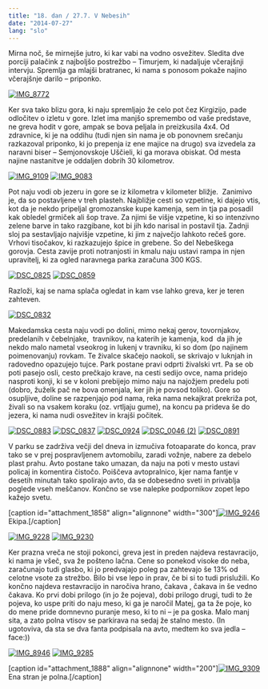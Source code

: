 ```yaml
---
title: "18. dan / 27.7. V Nebesih"
date: "2014-07-27"
lang: "slo"
---
```


Mirna noč, še mirnejše jutro, ki kar vabi na vodno osvežitev. Sledita dve porciji palačink z najboljšo postrežbo – Timurjem, ki nadaljuje včerajšnji intervju. Spremlja ga mlajši bratranec, ki nama s ponosom pokaže najino včerajšnje darilo – priponko.

[![IMG_8772](images/IMG_8772-200x300.jpg)](http://gremovmongolijo.com/wp-content/uploads/2014/07/IMG_8772.jpg)

Ker sva tako blizu gora, ki naju spremljajo že celo pot čez Kirgizijo, pade odločitev o izletu v gore. Izlet ima manjšo spremembo od vaše predstave, ne greva hodit v gore, ampak se bova peljala in preizkusila 4x4. Od zdravnice, ki je na oddihu (tudi njen sin nama je ob ponovnem srečanju razkazoval priponko, ki jo prepenja iz ene majice na drugo) sva izvedela za naravni biser – Semjonovskoje Uščieli, ki ga morava obiskat. Od mesta najine nastanitve je oddaljen dobrih 30 kilometrov.

[![IMG_9109](images/IMG_9109-300x200.jpg)](http://gremovmongolijo.com/wp-content/uploads/2014/07/IMG_9109.jpg) [![IMG_9083](images/IMG_9083-300x200.jpg)](http://gremovmongolijo.com/wp-content/uploads/2014/07/IMG_9083.jpg)

Pot naju vodi ob jezeru in gore se iz kilometra v kilometer bližje.  Zanimivo je, da so postavljene v treh plasteh. Najbližje cesti so vzpetine, ki dajejo vtis, kot da je nekdo pripeljal gromozanske kupe kamenja, sem in tja pa posadil kak obledel grmiček ali šop trave. Za njimi še višje vzpetine, ki so intenzivno zelene barve in tako razgibane, kot bi jih kdo narisal in postavil tja. Zadnji sloj pa sestavljajo najvišje vzpetine, ki jim z največjo lahkoto rečeš gore. Vrhovi tisočakov, ki razkazujejo špice in grebene. So del Nebeškega gorovja. Cesta zavije proti notranjosti in kmalu naju ustavi rampa in njen upravitelj, ki za ogled naravnega parka zaračuna 300 KGS.

[![DSC_0825](images/DSC_0825-300x200.jpg)](http://gremovmongolijo.com/wp-content/uploads/2014/07/DSC_0825.jpg) [![DSC_0859](images/DSC_0859-300x200.jpg)](http://gremovmongolijo.com/wp-content/uploads/2014/07/DSC_0859.jpg)

Razloži, kaj se nama splača ogledat in kam vse lahko greva, ker je teren zahteven.

[![DSC_0832](images/DSC_0832-300x200.jpg)](http://gremovmongolijo.com/wp-content/uploads/2014/07/DSC_0832.jpg)

Makedamska cesta naju vodi po dolini, mimo nekaj gerov, tovornjakov, predelanih v čebelnjake,  travnikov, na katerih je kamenja, kod  da jih je nekdo malo nametal vseokrog in lukenj v travniku, ki so dom (po najinem poimenovanju) rovkam. Te živalce skačejo naokoli, se skrivajo v luknjah in radovedno opazujejo tujce. Park postane pravi odprti živalski vrt. Pa se ob poti pasejo osli, cesto prečkajo krave, na cesti sedijo ovce, nama pridejo nasproti konji, ki se v koloni prebijejo mimo naju na najožjem predelu poti (dobro, žuželk pač ne bova omenjala, ker jih je povsod toliko). Gore so osupljive, doline se razpenjajo pod nama, reka nama nekajkrat prekriža pot, živali so na vsakem koraku (oz. vrtljaju gume), na koncu pa prideva še do jezera, ki nama nudi osvežitev in krajši počitek.

[![DSC_0883](images/DSC_0883-300x200.jpg)](http://gremovmongolijo.com/wp-content/uploads/2014/07/DSC_0883.jpg) [![DSC_0837](images/DSC_0837-300x200.jpg)](http://gremovmongolijo.com/wp-content/uploads/2014/07/DSC_0837.jpg) [![DSC_0924](images/DSC_0924-300x200.jpg)](http://gremovmongolijo.com/wp-content/uploads/2014/07/DSC_0924.jpg) [![DSC_0046 (2)](images/DSC_0046-2-300x195.jpg)](http://gremovmongolijo.com/wp-content/uploads/2014/07/DSC_0046-2.jpg) [![DSC_0891](images/DSC_0891-200x300.jpg)](http://gremovmongolijo.com/wp-content/uploads/2014/07/DSC_0891.jpg)

V parku se zadrživa večji del dneva in izmučiva fotoaparate do konca, prav tako se v prej pospravljenem avtomobilu, zaradi vožnje, nabere za debelo plast prahu. Avto postane tako umazan, da naju na poti v mesto ustavi policaj in komentira čistočo. Poiščeva avtopralnico, kjer nama fantje v desetih minutah tako spolirajo avto, da se dobesedno sveti in privablja poglede vseh meščanov. Končno se vse nalepke podpornikov zopet lepo kažejo svetu.

\[caption id="attachment\_1858" align="alignnone" width="300"\][![IMG_9246](images/IMG_9246-300x200.jpg)](http://gremovmongolijo.com/wp-content/uploads/2014/07/IMG_9246.jpg) Ekipa.\[/caption\]

[![IMG_9228](images/IMG_9228-300x200.jpg)](http://gremovmongolijo.com/wp-content/uploads/2014/07/IMG_9228.jpg) [![IMG_9230](images/IMG_9230-300x200.jpg)](http://gremovmongolijo.com/wp-content/uploads/2014/07/IMG_9230.jpg)

Ker prazna vreča ne stoji pokonci, greva jest in preden najdeva restavracijo, ki nama je všeč, sva že pošteno lačna. Cene so ponekod visoke do neba, zaračunajo tudi glasbo, ki jo predvajajo poleg pa zahtevajo še 13% od celotne vsote za strežbo. Bilo bi vse lepo in prav, če bi si to tudi prislužili. Ko končno najdeva restavracijo in naročiva hrano, čakava , čakava in še vedno čakava. Ko prvi dobi prilogo (in jo že pojeva), dobi prilogo drugi, tudi to že pojeva, ko uspe priti do naju meso, ki ga je naročil Matej, ga ta že poje, ko do mene pride domnevno puranje meso, ki to ni – je pa goska. Malo manj sita, a zato polna vtisov se parkirava na sedaj že stalno mesto. (In ugotoviva, da sta se dva fanta podpisala na avto, medtem ko sva jedla – face:))

[![IMG_8946](images/IMG_8946-300x200.jpg)](http://gremovmongolijo.com/wp-content/uploads/2014/07/IMG_8946.jpg) [![IMG_9285](images/IMG_9285-300x200.jpg)](http://gremovmongolijo.com/wp-content/uploads/2014/07/IMG_9285.jpg)

\[caption id="attachment\_1888" align="alignnone" width="200"\][![IMG_9309](images/IMG_9309-200x300.jpg)](http://gremovmongolijo.com/wp-content/uploads/2014/07/IMG_9309.jpg) Ena stran je polna.\[/caption\]
